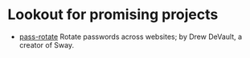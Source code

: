 # Lookout for promising projects

* [pass-rotate](https://github.com/SirCmpwn/pass-rotate) Rotate passwords across websites; by Drew DeVault, a creator of Sway.



